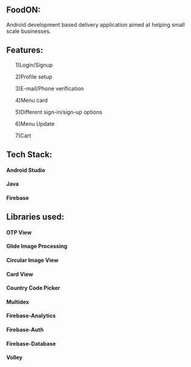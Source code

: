 <h2 align="centre"> FoodON: </h2>
Android development based delivery application aimed at helping small scale businesses.

<h2 align="centre"> Features: </h2>
<ul>1)Login/Signup</ul>
<ul>2)Profile setup</ul>
<ul>3)E-mail/Phone verification</ul>
<ul>4)Menu card</ul>
<ul>5)Different sign-in/sign-up options</ul>
<ul>6)Menu Update</ul>
<ul>7)Cart</ul>


<h2 align="centre"> Tech Stack: </h2>
<h4>Android Studio</h4>
<h4>Java</h4>
<h4>Firebase</h4>

<h2 align="centre"> Libraries used: </h2>
<h4>OTP View</h4>
<h4>Glide Image Processing</h4>
<h4>Circular Image View</h4>
<h4>Card View</h4>
<h4>Country Code Picker</h4>
<h4>Multidex</h4>
<h4>Firebase-Analytics</h4>
<h4>Firebase-Auth</h4>
<h4>Firebase-Database</h4>
<h4>Volley</h4>
